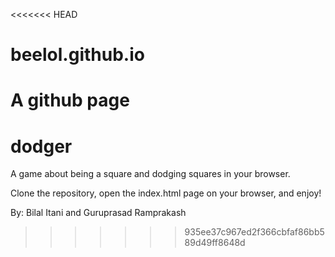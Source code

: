 <<<<<<< HEAD
# beelol.github.io
A github page
=======
# dodger
A game about being a square and dodging squares in your browser.

Clone the repository, open the index.html page on your browser, and enjoy!

By: Bilal Itani and Guruprasad Ramprakash
>>>>>>> 935ee37c967ed2f366cbfaf86bb589d49ff8648d
